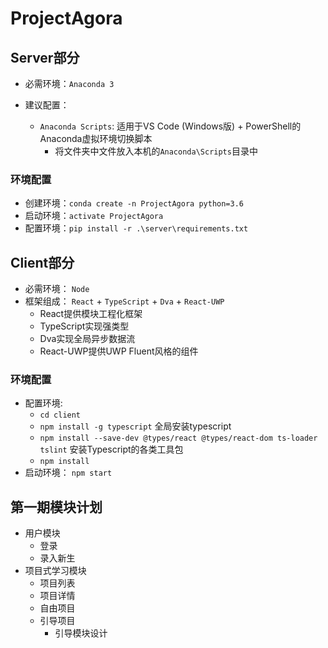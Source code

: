 # ProjectAgora

## Server部分

- 必需环境：`Anaconda 3`

- 建议配置：
    - `Anaconda Scripts`: 适用于VS Code (Windows版) + PowerShell的Anaconda虚拟环境切换脚本
        - 将文件夹中文件放入本机的`Anaconda\Scripts`目录中

### 环境配置

- 创建环境：`conda create -n ProjectAgora python=3.6`
- 启动环境：`activate ProjectAgora`
- 配置环境：`pip install -r .\server\requirements.txt`


## Client部分

- 必需环境： `Node`
- 框架组成： `React` + `TypeScript` + `Dva` + `React-UWP`
    - React提供模块工程化框架
    - TypeScript实现强类型
    - Dva实现全局异步数据流
    - React-UWP提供UWP Fluent风格的组件

### 环境配置
- 配置环境: 
    - `cd client` 
    - `npm install -g typescript` 全局安装typescript
    - `npm install --save-dev @types/react @types/react-dom ts-loader tslint` 安装Typescript的各类工具包
    - `npm install`
- 启动环境： `npm start`

## 第一期模块计划
- 用户模块
    - 登录
    - 录入新生
- 项目式学习模块
    - 项目列表
    - 项目详情
    - 自由项目
    - 引导项目
        - 引导模块设计
